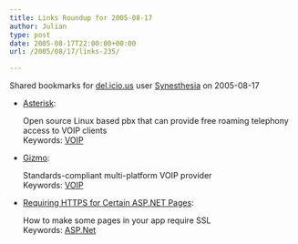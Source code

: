 ```yaml
---
title: Links Roundup for 2005-08-17
author: Julian
type: post
date: 2005-08-17T22:00:00+00:00
url: /2005/08/17/links-235/

---
```

Shared bookmarks for [del.icio.us][1] user  [Synesthesia][2] on 2005-08-17

  * [Asterisk][3]:
  
    Open source Linux based pbx that can provide free roaming telephony access to VOIP clients   
    Keywords: [VOIP][4]
  * [Gizmo][5]:
  
    Standards-compliant multi-platform VOIP provider   
    Keywords: [VOIP][4]
  * [Requiring HTTPS for Certain ASP.NET Pages][6]:
  
    How to make some pages in your app require SSL   
    Keywords: [ASP.Net][7]

 [1]: https://del.icio.us/
 [2]: https://del.icio.us/synesthesia
 [3]: https://www.asterisk.org/ "https://www.asterisk.org/"
 [4]: https://del.icio.us/synesthesia/VOIP
 [5]: https://www.gizmoproject.com/ "https://www.gizmoproject.com/"
 [6]: https://www.scottonwriting.net/sowblog/posts/4299.aspx "https://www.scottonwriting.net/sowblog/posts/4299.aspx"
 [7]: https://del.icio.us/synesthesia/ASP.Net